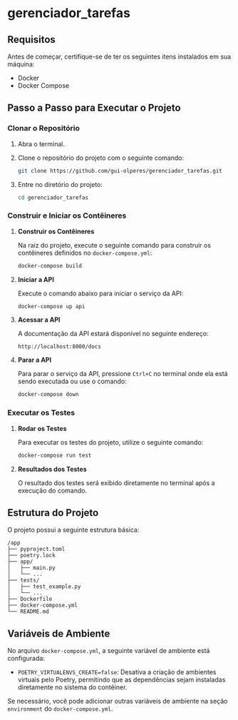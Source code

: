 ﻿# gerenciador_tarefas

## Requisitos

Antes de começar, certifique-se de ter os seguintes itens instalados em sua máquina:

- Docker
- Docker Compose

## Passo a Passo para Executar o Projeto

### Clonar o Repositório

1. Abra o terminal.
2. Clone o repositório do projeto com o seguinte comando:

   ```bash
   git clone https://github.com/gui-olperes/gerenciador_tarefas.git
   ```

3. Entre no diretório do projeto:

   ```bash
   cd gerenciador_tarefas
   ```

### Construir e Iniciar os Contêineres

1. **Construir os Contêineres**

   Na raiz do projeto, execute o seguinte comando para construir os contêineres definidos no `docker-compose.yml`:

   ```bash
   docker-compose build
   ```

2. **Iniciar a API**

   Execute o comando abaixo para iniciar o serviço da API:

   ```bash
   docker-compose up api
   ```

3. **Acessar a API**

   A documentação da API estará disponível no seguinte endereço:

   ```
   http://localhost:8000/docs
   ```

4. **Parar a API**

   Para parar o serviço da API, pressione `Ctrl+C` no terminal onde ela está sendo executada ou use o comando:

   ```bash
   docker-compose down
   ```

### Executar os Testes

1. **Rodar os Testes**

   Para executar os testes do projeto, utilize o seguinte comando:

   ```bash
   docker-compose run test
   ```

2. **Resultados dos Testes**

   O resultado dos testes será exibido diretamente no terminal após a execução do comando.

## Estrutura do Projeto

O projeto possui a seguinte estrutura básica:

```
/app
├── pyproject.toml
├── poetry.lock
├── app/
│   ├── main.py
│   └── ...
├── tests/
│   ├── test_example.py
│   └── ...
├── Dockerfile
├── docker-compose.yml
└── README.md
```

## Variáveis de Ambiente

No arquivo `docker-compose.yml`, a seguinte variável de ambiente está configurada:

- `POETRY_VIRTUALENVS_CREATE=false`: Desativa a criação de ambientes virtuais pelo Poetry, permitindo que as dependências sejam instaladas diretamente no sistema do contêiner.

Se necessário, você pode adicionar outras variáveis de ambiente na seção `environment` do `docker-compose.yml`.


